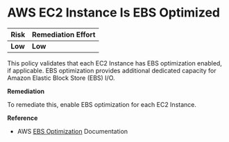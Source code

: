 # AWS EC2 Instance Is EBS Optimized

| Risk | Remediation Effort |
| :--- | :--- |
| **Low** | **Low** |

This policy validates that each EC2 Instance has EBS optimization enabled, if applicable. EBS optimization provides additional dedicated capacity for Amazon Elastic Block Store \(EBS\) I/O.

**Remediation**

To remediate this, enable EBS optimization for each EC2 Instance.

**Reference**

* AWS [EBS Optimization](https://docs.aws.amazon.com/AWSEC2/latest/UserGuide/EBSOptimized.html) Documentation

